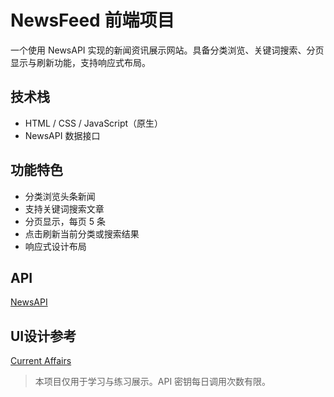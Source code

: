 # NewsFeed 前端项目

一个使用 NewsAPI 实现的新闻资讯展示网站。具备分类浏览、关键词搜索、分页显示与刷新功能，支持响应式布局。

## 技术栈
- HTML / CSS / JavaScript（原生）
- NewsAPI 数据接口

## 功能特色
- 分类浏览头条新闻
- 支持关键词搜索文章
- 分页显示，每页 5 条
- 点击刷新当前分类或搜索结果
- 响应式设计布局

## API
[NewsAPI](https://newsapi.org/)

## UI设计参考
[Current Affairs](https://www.currentaffairs.org/news)

> 本项目仅用于学习与练习展示。API 密钥每日调用次数有限。